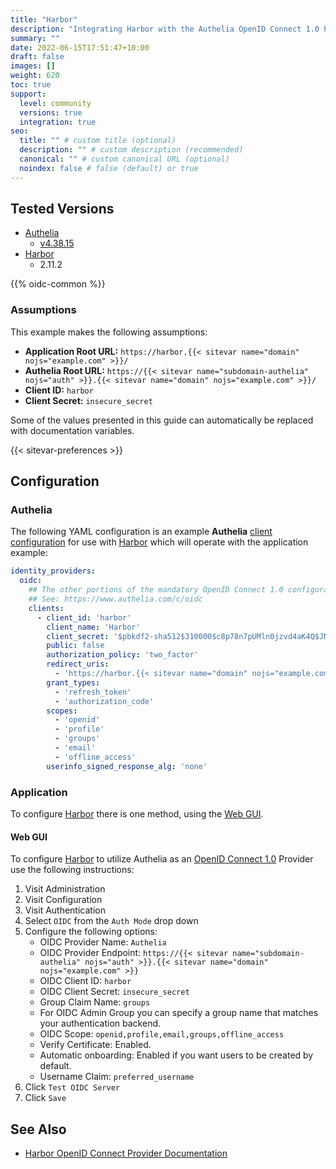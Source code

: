 ```yaml
---
title: "Harbor"
description: "Integrating Harbor with the Authelia OpenID Connect 1.0 Provider."
summary: ""
date: 2022-06-15T17:51:47+10:00
draft: false
images: []
weight: 620
toc: true
support:
  level: community
  versions: true
  integration: true
seo:
  title: "" # custom title (optional)
  description: "" # custom description (recommended)
  canonical: "" # custom canonical URL (optional)
  noindex: false # false (default) or true
---
```


## Tested Versions

- [Authelia]
  - [v4.38.15](https://github.com/authelia/authelia/releases/tag/v4.38.15)
- [Harbor]
  - 2.11.2

{{% oidc-common %}}

### Assumptions

This example makes the following assumptions:

- __Application Root URL:__ `https://harbor.{{< sitevar name="domain" nojs="example.com" >}}/`
- __Authelia Root URL:__ `https://{{< sitevar name="subdomain-authelia" nojs="auth" >}}.{{< sitevar name="domain" nojs="example.com" >}}/`
- __Client ID:__ `harbor`
- __Client Secret:__ `insecure_secret`

Some of the values presented in this guide can automatically be replaced with documentation variables.

{{< sitevar-preferences >}}

## Configuration

### Authelia

The following YAML configuration is an example __Authelia__ [client configuration] for use with [Harbor] which will
operate with the application example:

```yaml {title="configuration.yml"}
identity_providers:
  oidc:
    ## The other portions of the mandatory OpenID Connect 1.0 configuration go here.
    ## See: https://www.authelia.com/c/oidc
    clients:
      - client_id: 'harbor'
        client_name: 'Harbor'
        client_secret: '$pbkdf2-sha512$310000$c8p78n7pUMln0jzvd4aK4Q$JNRBzwAo0ek5qKn50cFzzvE9RXV88h1wJn5KGiHrD0YKtZaR/nCb2CJPOsKaPK0hjf.9yHxzQGZziziccp6Yng'  # The digest of 'insecure_secret'.
        public: false
        authorization_policy: 'two_factor'
        redirect_uris:
          - 'https://harbor.{{< sitevar name="domain" nojs="example.com" >}}/c/oidc/callback'
        grant_types:
          - 'refresh_token'
          - 'authorization_code'
        scopes:
          - 'openid'
          - 'profile'
          - 'groups'
          - 'email'
          - 'offline_access'
        userinfo_signed_response_alg: 'none'
```

### Application

To configure [Harbor] there is one method, using the [Web GUI](#web-gui).

#### Web GUI

To configure [Harbor] to utilize Authelia as an [OpenID Connect 1.0] Provider use the following instructions:

1. Visit Administration
2. Visit Configuration
3. Visit Authentication
4. Select `OIDC` from the `Auth Mode` drop down
5. Configure the following options:
   - OIDC Provider Name: `Authelia`
   - OIDC Provider Endpoint: `https://{{< sitevar name="subdomain-authelia" nojs="auth" >}}.{{< sitevar name="domain" nojs="example.com" >}}`
   - OIDC Client ID: `harbor`
   - OIDC Client Secret: `insecure_secret`
   - Group Claim Name: `groups`
   - For OIDC Admin Group you can specify a group name that matches your authentication backend.
   - OIDC Scope: `openid,profile,email,groups,offline_access`
   - Verify Certificate: Enabled.
   - Automatic onboarding: Enabled if you want users to be created by default.
   - Username Claim: `preferred_username`
6. Click `Test OIDC Server`
7. Click `Save`

## See Also

- [Harbor OpenID Connect Provider Documentation](https://goharbor.io/docs/2.11.0/administration/configure-authentication/oidc-auth/)

[Authelia]: https://www.authelia.com
[Harbor]: https://goharbor.io/
[OpenID Connect 1.0]: ../../openid-connect/introduction.md
[client configuration]: ../../../configuration/identity-providers/openid-connect/clients.md
